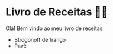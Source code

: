 # Livro de Receitas :man_cook:

Olá! Bem vindo ao meu livro de receitas

- Strogonoff de frango
- Pavê

